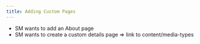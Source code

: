 ```yaml
---
title: Adding Custom Pages
---
```


- SM wants to add an About page
- SM wants to create a custom details page => link to content/media-types
